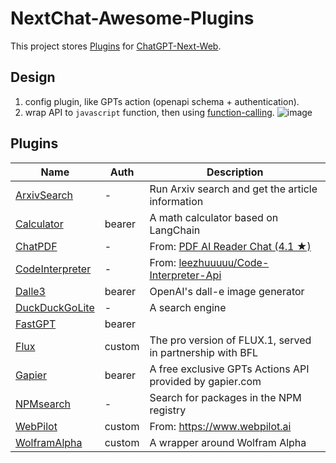# NextChat-Awesome-Plugins

This project stores [Plugins](https://github.com/ChatGPTNextWeb/ChatGPT-Next-Web/issues/5353) for [ChatGPT-Next-Web](https://github.com/ChatGPTNextWeb/ChatGPT-Next-Web).

## Design

1. config plugin, like GPTs  action (openapi schema + authentication).
2. wrap API to `javascript` function,  then using [function-calling](https://platform.openai.com/docs/guides/function-calling).
![image](https://github.com/user-attachments/assets/b7cfc13b-e9e8-46c0-bee5-4fa71e51bfff)

## Plugins

| Name                                            | Auth   | Description                                                                                 |
| ----------------------------------------------- | ------ | ------------------------------------------------------------------------------------------- |
| [ArxivSearch](./plugins/arxivsearch)            | -      | Run Arxiv search and get the article information                                            |
| [Calculator](./plugins/calculator)              | bearer | A math calculator based on LangChain                                                        |
| [ChatPDF](./plugins/chatpdf)                    | -      | From: [PDF AI Reader Chat (4.1 ★)](https://chatgpt.com/g/g-oMM2c1bD3)                       |
| [CodeInterpreter](./plugins/codeinterpreterapi) | -      | From: [leezhuuuuu/Code-Interpreter-Api](https://github.com/leezhuuuuu/Code-Interpreter-Api) |
| [Dalle3](./plugins/dalle)                       | bearer | OpenAI's dall-e image generator                                                             |
| [DuckDuckGoLite](./plugins/duckduckgolite)      | -      | A search engine                                                                             |
| [FastGPT](./plugins/fastgpt)                    | bearer |                                                                                             |
| [Flux](./plugins/flux)                          | custom | The pro version of FLUX.1, served in partnership with BFL                                   |
| [Gapier](./plugins/gapier)                      | bearer | A free exclusive GPTs Actions API provided by gapier.com                                    |
| [NPMsearch](./plugins/npmsearch)                | -      | Search for packages in the NPM registry                                                     |
| [WebPilot](./plugins/webpilot)                  | custom | From: https://www.webpilot.ai                                                               |
| [WolframAlpha](./plugins/wolframalpha)          | custom | A wrapper around Wolfram Alpha                                                              |
